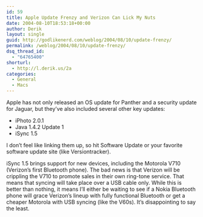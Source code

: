 ```yaml
---
id: 59
title: Apple Update Frenzy and Verizon Can Lick My Nuts
date: 2004-08-10T18:53:18+00:00
author: Derik
layout: single
guid: http://godlikenerd.com/weblog/2004/08/10/update-frenzy/
permalink: /weblog/2004/08/10/update-frenzy/
dsq_thread_id:
  - "64765400"
shorturl:
  - http://l.derik.us/2a
categories:
  - General
  - Macs
---
```

Apple has not only released an OS update for Panther and a security update for Jaguar, but they&#8217;ve also included several other key updates:

  * iPhoto 2.0.1
  * Java 1.4.2 Update 1
  * iSync 1.5

I don&#8217;t feel like linking them up, so hit Software Update or your favorite software update site (like Versiontracker).

iSync 1.5 brings support for new devices, including the Motorola V710 (Verizon&#8217;s first Bluetooth phone). The bad news is that Verizon will be crippling the V710 to promote sales in their own ring-tone service. That means that syncing will take place over a USB cable only. While this is better than nothing, it means I&#8217;ll either be waiting to see if a Nokia Bluetooth phone will grace Verizon&#8217;s lineup with fully functional Bluetooth or get a cheaper Motorola with USB syncing (like the V60s). It&#8217;s disappointing to say the least.